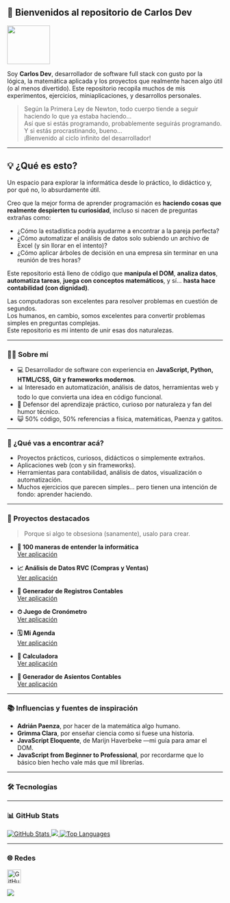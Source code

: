 ## 👋 Bienvenidos al repositorio de Carlos Dev

<img src="https://media0.giphy.com/media/v1.Y2lkPTc5MGI3NjExNXpyYWF1ZWppbzBwajZrOW5jNWVvcnVoa2NpdHZsMDRkOHZ2b3dncCZlcD12MV9pbnRlcm5hbF9naWZfYnlfaWQmY3Q9cw/Affq0pwonb2l62ztdH/giphy.gif" width="100" height="90"/>

Soy **Carlos Dev**, desarrollador de software full stack con gusto por la lógica, la matemática aplicada y los proyectos que realmente hacen algo útil (o al menos divertido). Este repositorio recopila muchos de mis experimentos, ejercicios, miniaplicaciones, y desarrollos personales.

> Según la Primera Ley de Newton, todo cuerpo tiende a seguir haciendo lo que ya estaba haciendo...  
> Así que si estás programando, probablemente seguirás programando. Y si estás procrastinando, bueno...  
> ¡Bienvenido al ciclo infinito del desarrollador!

---

## 💡 ¿Qué es esto?

Un espacio para explorar la informática desde lo práctico, lo didáctico y, por qué no, lo absurdamente útil.

Creo que la mejor forma de aprender programación es **haciendo cosas que realmente despierten tu curiosidad**, incluso si nacen de preguntas extrañas como:

- ¿Cómo la estadística podría ayudarme a encontrar a la pareja perfecta?
- ¿Cómo automatizar el análisis de datos solo subiendo un archivo de Excel (y sin llorar en el intento)?
- ¿Cómo aplicar árboles de decisión en una empresa sin terminar en una reunión de tres horas?

Este repositorio está lleno de código que **manipula el DOM**, **analiza datos**, **automatiza tareas**, **juega con conceptos matemáticos**, y sí... **hasta hace contabilidad (con dignidad)**.

Las computadoras son excelentes para resolver problemas en cuestión de segundos.  
Los humanos, en cambio, somos excelentes para convertir problemas simples en preguntas complejas.  
Este repositorio es mi intento de unir esas dos naturalezas.

---

### 🧑‍💻 Sobre mí

- 💻 Desarrollador de software con experiencia en **JavaScript, Python, HTML/CSS, Git y frameworks modernos**.
- 📊 Interesado en automatización, análisis de datos, herramientas web y todo lo que convierta una idea en código funcional.
- 🧠 Defensor del aprendizaje práctico, curioso por naturaleza y fan del humor técnico.
- 😺 50% código, 50% referencias a física, matemáticas, Paenza y gatitos.

---

### 💼 ¿Qué vas a encontrar acá?

- Proyectos prácticos, curiosos, didácticos o simplemente extraños.
- Aplicaciones web (con y sin frameworks).
- Herramientas para contabilidad, análisis de datos, visualización o automatización.
- Muchos ejercicios que parecen simples... pero tienen una intención de fondo: aprender haciendo.

---

### 🌟 Proyectos destacados

> Porque si algo te obsesiona (sanamente), usalo para crear.

- **🔢 100 maneras de entender la informática**  
  [Ver aplicación](https://100-algoritmos.vercel.app/)

- **📈 Análisis de Datos RVC (Compras y Ventas)**  
  [Ver aplicación](https://grafica-rcv.netlify.app/)

- **💼 Generador de Registros Contables**  
  [Ver aplicación](https://contabilidad-ya.netlify.app/)

- **⏱ Juego de Cronómetro**  
  [Ver aplicación](https://cronometrojuego.netlify.app)

- **🗓 Mi Agenda**  
  [Ver aplicación](https://miagendaya.netlify.app/)

- **🧮 Calculadora**  
  [Ver aplicación](https://dynamic-quokka-8acbd0.netlify.app/)

- **📘 Generador de Asientos Contables**  
  [Ver aplicación](https://contabilidad-basica-pro.netlify.app/)

---

### 📚 Influencias y fuentes de inspiración

- **Adrián Paenza**, por hacer de la matemática algo humano.
- **Grimma Clara**, por enseñar ciencia como si fuese una historia.
- **JavaScript Eloquente**, de Marijn Haverbeke —mi guía para amar el DOM.
- **JavaScript from Beginner to Professional**, por recordarme que lo básico bien hecho vale más que mil librerías.

---

### 🛠 Tecnologías

<p align="left">
  <!-- Tus íconos de tecnologías van aquí -->
</p>

---

### 📊 GitHub Stats

<a href="http://www.github.com/oqowiiiwiiwiuau-ctrl">
  <img src="https://github-readme-stats.vercel.app/api?username=oqowiiiwiiwiuau-ctrl&show_icons=true&count_private=true&title_color=0891b2&text_color=ffffff&icon_color=0891b2&bg_color=1c1917&hide_border=true" alt="GitHub Stats" />
</a>

<a href="http://www.github.com/oqowiiiwiiwiuau-ctrl">
  <img src="https://github-readme-streak-stats.herokuapp.com/?user=oqowiiiwiiwiuau-ctrl&stroke=ffffff&background=1c1917&ring=0891b2&fire=0891b2&currStreakNum=ffffff&currStreakLabel=0891b2&sideNums=ffffff&sideLabels=ffffff&dates=ffffff&hide_border=true" />
</a>

<a href="https://github.com/oqowiiiwiiwiuau-ctrl">
  <img src="https://github-readme-stats.vercel.app/api/top-langs/?username=oqowiiiwiiwiuau-ctrl&langs_count=10&title_color=0891b2&text_color=ffffff&icon_color=0891b2&bg_color=1c1917&hide_border=true&locale=en&custom_title=Top%20Languages" alt="Top Languages" />
</a>

---

### 🌐 Redes

<p align="left">
  <a href="https://www.github.com/oqowiiiwiiwiuau-ctrl" target="_blank" rel="noreferrer">
    <img src="https://raw.githubusercontent.com/danielcranney/readme-generator/main/public/icons/socials/github.svg" width="32" height="32" alt="GitHub" title="GitHub" />
  </a>
</p>

<a href="https://www.github.com/oqowiiiwiiwiuau-ctrl">
  <img src="https://img.shields.io/github/followers/oqowiiiwiiwiuau-ctrl?logo=github&style=for-the-badge&color=0891b2&labelColor=1c1917" />
</a>

